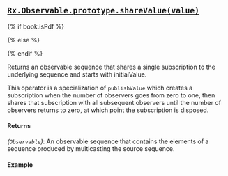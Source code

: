 ## [`Rx.Observable.prototype.shareValue(value)`](https://github.com/Reactive-Extensions/RxJS/blob/master/src/core/linq/observable/sharevalue.js)

{% if book.isPdf %}



{% else %}



{% endif %}

Returns an observable sequence that shares a single subscription to the underlying sequence and starts with initialValue.
   
This operator is a specialization of `publishValue` which creates a subscription when the number of observers goes from zero to one, then shares that subscription with all subsequent observers until the number of observers returns to zero, at which point the subscription is disposed.

#### Returns
*(`Observable`)*: An observable sequence that contains the elements of a sequence produced by multicasting the source sequence.
 
#### Example

[](http://jsbin.com/pebufu/1/embed?js,console)
